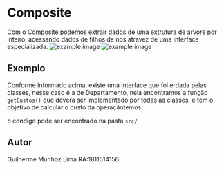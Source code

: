 # Composite

Com o Composite podemos extrair dados de uma extrutura de arvore por inteiro, acessando dados de filhos de nos atravez de uma interface especializada.
![example image](https://refactoring.guru/images/patterns/content/composite/composite-comic-1-en.png)
![example image](https://refactoring.guru/images/patterns/diagrams/composite/structure-pt-br.png)

## Exemplo
Conforme informado acima, existe uma interface que foi erdada pelas classes, nesse caso é a de Departamento, nela encontramos a função  `getCustos()` que devera ser implementado por todas as classes, e tem o objetivo de calcular o custo da operaçãotemos.

o condigo pode ser encontrado na pasta `src/`


## Autor
Guilherme Munhoz Lima RA:1811514156
